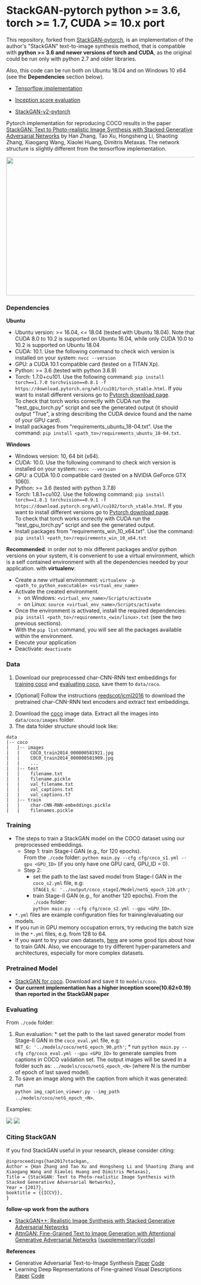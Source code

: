 # StackGAN-pytorch python >= 3.6, torch >= 1.7, CUDA >= 10.x port

This repository, forked from [StackGAN-pytorch](https://github.com/hanzhanggit/StackGAN-Pytorch.git), is an implementation 
of the author's "StackGAN" text-to-image synthesis method, that is compatible with **python >= 3.6 and newer versions of torch and CUDA**, as the original could be run only with python 2.7 and older libraries.

Also, this code can be run both on Ubuntu 18.04 and on Windows 10 x64 (see the **Dependencies** section below).


- [Tensorflow implementation](https://github.com/hanzhanggit/StackGAN)

- [Inception score evaluation](https://github.com/hanzhanggit/StackGAN-inception-model)

- [StackGAN-v2-pytorch](https://github.com/hanzhanggit/StackGAN-v2)

Pytorch implementation for reproducing COCO results in the paper [StackGAN: Text to Photo-realistic Image Synthesis with Stacked Generative Adversarial Networks](https://arxiv.org/pdf/1612.03242v2.pdf) by Han Zhang, Tao Xu, Hongsheng Li, Shaoting Zhang, Xiaogang Wang, Xiaolei Huang, Dimitris Metaxas. The network structure is slightly different from the tensorflow implementation. 

<img src="examples/framework.jpg" width="850px" height="370px"/>


### Dependencies

**Ubuntu**

- Ubuntu version: >= 16.04, <= 18.04 (tested with Ubuntu 18.04). Note that CUDA 8.0 to 10.2 is supported on Ubuntu 16.04, while only CUDA 10.0 to 10.2 is supported on Ubuntu 18.04
- CUDA: 10.1. Use the following command to check wich version is installed on your system: `nvcc --version`
- GPU: a CUDA 10.1 compatible card (tested on a TITAN Xp).
- Python: >= 3.6 (tested with python 3.6.9)
- Torch: 1.7.0+cu101. Use the following command: `pip install torch==1.7.0 torchvision==0.8.1 -f https://download.pytorch.org/whl/cu101/torch_stable.html`. If you want to install different versions go to [Pytorch download page](https://pytorch.org/get-started/locally/). \
To check that torch works correctly with CUDA run the "test_gpu_torch.py" script and see the generated output (it should output "True", a string describing the CUDA device found and the name of your GPU card).
- Install packages from "requirements_ubuntu_18-04.txt". Use the command: `pip install <path_to>/requirements_ubuntu_18-04.txt`.

**Windows**

- Windows version: 10, 64 bit (x64).
- CUDA: 10.0. Use the following command to check wich version is installed on your system: `nvcc --version`
- GPU: a CUDA 10.0 compatible card (tested on a NVIDIA GeForce GTX 1060).
- Python: >= 3.6 (tested with python 3.7.8)
- Torch: 1.8.1+cu102. Use the following command: `pip install torch==1.8.1 torchvision==0.9.1 -f https://download.pytorch.org/whl/cu102/torch_stable.html`. If you want to install different versions go to [Pytorch download page](https://pytorch.org/get-started/locally/).\
  To check that torch works correctly with CUDA run the "test_gpu_torch.py" script and see the generated output.
- Install packages from "requirements_win_10_x64.txt". Use the command: `pip install <path_to>/requirements_win_10_x64.txt`

**Recommended**: in order not to mix different packages and/or python versions on your system, it is convenient to use a virtual environment, which is a self contained environment with all the dependencies needed by your application. with **virtualenv**:
- Create a new virtual environment: `virtualenv -p <path_to_python_executable> <virtual_env_name>`
- Activate the created environment. 
    * on Windows: `<virtual_env_name>/Scripts/activate`
    * on Linux: `source <virtual_env_name>/Scripts/activate`
- Once the environment is activated, install the required dependencies: `pip install <path_to>/requirements_<win/linux>.txt` (see the two previous sections).
- With the `pip list` command, you will see all the packages available within the environment.
- Execute your application
- Deactivate: `deactivate`



### Data

1. Download our preprocessed char-CNN-RNN text embeddings for [training coco](https://drive.google.com/open?id=0B3y_msrWZaXLQXVzOENCY2E3TlU) and  [evaluating coco](https://drive.google.com/open?id=0B3y_msrWZaXLeEs5MTg0RC1fa0U), save them to `data/coco`.
  - [Optional] Follow the instructions [reedscot/icml2016](https://github.com/reedscot/icml2016) to download the pretrained char-CNN-RNN text encoders and extract text embeddings.
2. Download the [coco](http://cocodataset.org/#download) image data. Extract all the images into `data/coco/images` folder.
3. The data folder structure should look like:

```
data
|-- coco
|   |-- images
|   |    COCO_train2014_000000581921.jpg
|   |    COCO_train2014_000000581909.jpg
|   |    ...
|   |-- test
|   |    filename.txt
|   |    filename.pickle
|   |    val_filename.txt
|   |    val_captions.txt
|   |    val_captions.t7
|   |-- train
|   |    char-CNN-RNN-embeddings.pickle
|   |    filenames.pickle 
```


### Training
- The steps to train a StackGAN model on the COCO dataset using our preprocessed embeddings.
  - Step 1: train Stage-I GAN (e.g., for 120 epochs). \
    From the `./code` folder: `python main.py --cfg cfg/coco_s1.yml --gpu <GPU_ID>` (if you only have one GPU card, GPU_ID = 0).
  - Step 2: 
      * set the path to the last saved model from Stage-I GAN in the `coco_s2.yml` file, e.g:\
      `STAGE1_G: '../output/coco_stageI/Model/netG_epoch_120.pth'`;
      * train Stage-II GAN (e.g., for another 120 epochs). From the `./code` folder:\
      `python main.py --cfg cfg/coco_s2.yml --gpu <GPU_ID>`.
- `*.yml` files are example configuration files for training/evaluating our models.
- If you run in GPU memory occupation errors, try reducing the batch size in the `*.yml` files, e.g. from 128 to 64.
- If you want to try your own datasets, [here](https://github.com/soumith/ganhacks) are some good tips about how to train GAN. Also, we encourage to try different hyper-parameters and architectures, especially for more complex datasets.



### Pretrained Model
- [StackGAN for coco](https://drive.google.com/open?id=0B3y_msrWZaXLYjNra2ZSSmtVQlE). Download and save it to `models/coco`.
- **Our current implementation has a higher inception score(10.62±0.19) than reported in the StackGAN paper**



### Evaluating
From `./code` folder:
1. Run evaluation:
        * set the path to the last saved generator model from Stage-II GAN in the `coco_eval.yml` file, e.g:\
        `NET_G: '../models/coco/netG_epoch_90.pth'`;
        * run `python main.py --cfg cfg/coco_eval.yml --gpu <GPU_ID>` to generate samples from captions in COCO validation set.
          The output images will be saved in a folder such as: `../models/coco/netG_epoch_<N>` (where N is the number of epoch of last saved model).
2. To save an image along with the caption from which it was generated: run \
`python img_caption_viewer.py --img_path ../models/coco/netG_epoch_<N>`.


Examples:
 
![](examples/coco_2.png)
![](examples/coco_3.png)


### Citing StackGAN
If you find StackGAN useful in your research, please consider citing:

```
@inproceedings{han2017stackgan,
Author = {Han Zhang and Tao Xu and Hongsheng Li and Shaoting Zhang and Xiaogang Wang and Xiaolei Huang and Dimitris Metaxas},
Title = {StackGAN: Text to Photo-realistic Image Synthesis with Stacked Generative Adversarial Networks},
Year = {2017},
booktitle = {{ICCV}},
}
```


**follow-up work from the authors**

- [StackGAN++: Realistic Image Synthesis with Stacked Generative Adversarial Networks](https://arxiv.org/abs/1710.10916)
- [AttnGAN: Fine-Grained Text to Image Generation with Attentional Generative Adversarial Networks](https://arxiv.org/abs/1711.10485) [[supplementary]](https://1drv.ms/b/s!Aj4exx_cRA4ghK5-kUG-EqH7hgknUA)[[code]](https://github.com/taoxugit/AttnGAN)


**References**

- Generative Adversarial Text-to-Image Synthesis [Paper](https://arxiv.org/abs/1605.05396) [Code](https://github.com/reedscot/icml2016)
- Learning Deep Representations of Fine-grained Visual Descriptions [Paper](https://arxiv.org/abs/1605.05395) [Code](https://github.com/reedscot/cvpr2016)
